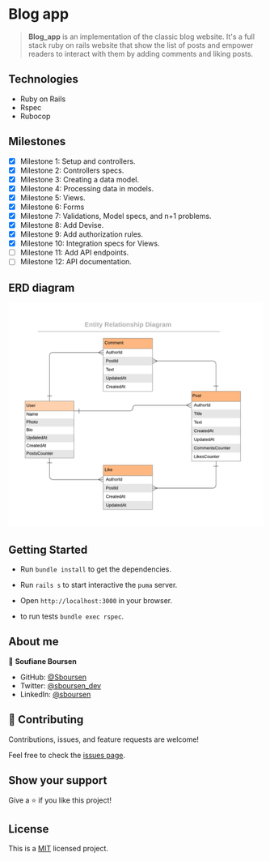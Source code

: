 # Blog app

> **Blog_app** is an implementation of the classic blog website. It's a full stack ruby on rails website that show the list of posts and empower readers to interact with them by adding comments and liking posts.

## Technologies

- Ruby on Rails
- Rspec
- Rubocop

## Milestones

- [x] Milestone 1: Setup and controllers.
- [x] Milestone 2: Controllers specs.
- [x] Milestone 3: Creating a data model.
- [x] Milestone 4: Processing data in models.
- [x] Milestone 5: Views.
- [x] Milestone 6: Forms
- [x] Milestone 7: Validations, Model specs, and n+1 problems.
- [x] Milestone 8: Add Devise.
- [x] Milestone 9: Add authorization rules.
- [x] Milestone 10: Integration specs for Views.
- [ ] Milestone 11: Add API endpoints.
- [ ] Milestone 12: API documentation.

## ERD diagram

![ERD](./doc/blog_app_erd.png)

## Getting Started

- Run `bundle install` to get the dependencies.
- Run `rails s` to start interactive the `puma` server.
- Open `http://localhost:3000` in your browser.

- to run tests `bundle exec rspec`.

## About me

👤 **Soufiane Boursen**

- GitHub: [@Sboursen](https://github.com/Sboursen)
- Twitter: [@sboursen_dev](https://twitter.com/sboursen_dev)
- LinkedIn: [@sboursen](https://linkedin.com/in/sboursen)

## 🤝 Contributing

Contributions, issues, and feature requests are welcome!

Feel free to check the [issues page](../../issues/).

## Show your support

Give a ⭐️ if you like this project!

## License

This is a [MIT](./LICENSE) licensed project.
